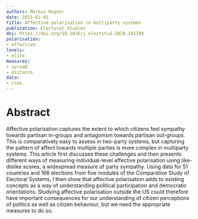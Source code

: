```yaml
---
authors: Markus Wagner
date: 2021-01-01
title: Affective polarisation in multiparty systems
publication: Electoral Studies
doi: https://doi.org/10.1016/j.electstud.2020.102199
polarisation: 
- affective
levels: 
- elite
measures: 
- spread
- distance
data: 
- cses
---
```


# Abstract
Affective polarisation captures the extent to which citizens feel sympathy towards partisan in-groups and antagonism towards partisan out-groups. This is comparatively easy to assess in two-party systems, but capturing the pattern of affect towards multiple parties is more complex in multiparty systems. This article first discusses these challenges and then presents different ways of measuring individual-level affective polarisation using like-dislike scores, a widespread measure of party sympathy. Using data for 51 countries and 166 elections from five modules of the Comparative Study of Electoral Systems, I then show that affective polarisation adds to existing concepts as a way of understanding political participation and democratic orientations. Studying affective polarisation outside the US could therefore have important consequences for our understanding of citizen perceptions of politics as well as citizen behaviour, but we need the appropriate measures to do so.